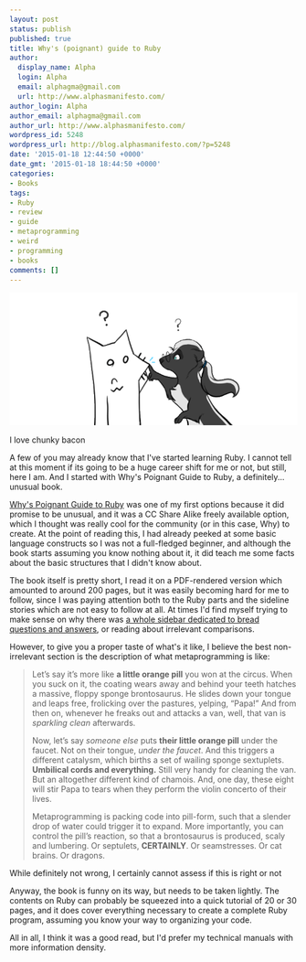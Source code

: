 ```yaml
---
layout: post
status: publish
published: true
title: Why's (poignant) guide to Ruby
author:
  display_name: Alpha
  login: Alpha
  email: alphagma@gmail.com
  url: http://www.alphasmanifesto.com/
author_login: Alpha
author_email: alphagma@gmail.com
author_url: http://www.alphasmanifesto.com/
wordpress_id: 5248
wordpress_url: http://blog.alphasmanifesto.com/?p=5248
date: '2015-01-18 12:44:50 +0000'
date_gmt: '2015-01-18 18:44:50 +0000'
categories:
- Books
tags:
- Ruby
- review
- guide
- metaprogramming
- weird
- programming
- books
comments: []
---
```


![](/assets/WhysFox.png)

I love chunky bacon


A few of you may already know that I've started learning Ruby. I cannot tell at this moment if its going to be a huge career shift for me or not, but still, here I am. And I started with Why's Poignant Guide to Ruby, a definitely... unusual book.

<!--more-->

<a href="http://mislav.uniqpath.com/poignant-guide/">Why's Poignant Guide to Ruby</a> was one of my first options because it did promise to be unusual, and it was a CC Share Alike freely available option, which I thought was really cool for the community (or in this case, Why) to create. At the point of reading this, I had already peeked at some basic language constructs so I was not a full-fledged beginner, and although the book starts assuming you know nothing about it, it did teach me some facts about the basic structures that I didn't know about.

The book itself is pretty short, I read it on a PDF-rendered version which amounted to around 200 pages, but it was easily becoming hard for me to follow, since I was paying attention both to the Ruby parts and the sideline stories which are not easy to follow at all. At times I'd find myself trying to make sense on why there was <a href="http://mislav.uniqpath.com/poignant-guide/book/chapter-6.html">a whole sidebar dedicated to bread questions and answers</a>, or reading about irrelevant comparisons.

However, to give you a proper taste of what's it like, I believe the best non-irrelevant section is the description of what metaprogramming is like:

> Let&rsquo;s say it&rsquo;s more like **a little orange pill** you won at the circus. When you suck on it, the coating wears away and behind your teeth hatches a massive, floppy sponge brontosaurus. He slides down your tongue and leaps free, frolicking over the pastures, yelping, &ldquo;Papa!&rdquo; And from then on, whenever he freaks out and attacks a van, well, that van is _sparkling clean_ afterwards.
> 
> Now, let&rsquo;s say _someone else_ puts **their little orange pill** under the faucet. Not on their tongue, _under the faucet_. And this triggers a different catalysm, which births a set of wailing sponge sextuplets. **Umbilical cords and everything.** Still very handy for cleaning the van. But an altogether different kind of chamois. And, one day, these eight will stir Papa to tears when they perform the violin concerto of their lives.
> 
> Metaprogramming is packing code into pill-form, such that a slender drop of water could trigger it to expand. More importantly, you can control the pill&rsquo;s reaction, so that a brontosaurus is produced, scaly and lumbering. Or septulets, **CERTAINLY**. Or seamstresses. Or cat brains. Or dragons.

While definitely not wrong, I certainly cannot assess if this is right or not

Anyway, the book is funny on its way, but needs to be taken lightly. The contents on Ruby can probably be squeezed into a quick tutorial of 20 or 30 pages, and it does cover everything necessary to create a complete Ruby program, assuming you know your way to organizing your code.

All in all, I think it was a good read, but I'd prefer my technical manuals with more information density.
